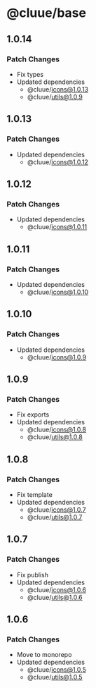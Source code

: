 # @cluue/base

## 1.0.14

### Patch Changes

- Fix types
- Updated dependencies
  - @cluue/icons@1.0.13
  - @cluue/utils@1.0.9

## 1.0.13

### Patch Changes

- Updated dependencies
  - @cluue/icons@1.0.12

## 1.0.12

### Patch Changes

- Updated dependencies
  - @cluue/icons@1.0.11

## 1.0.11

### Patch Changes

- Updated dependencies
  - @cluue/icons@1.0.10

## 1.0.10

### Patch Changes

- Updated dependencies
  - @cluue/icons@1.0.9

## 1.0.9

### Patch Changes

- Fix exports
- Updated dependencies
  - @cluue/icons@1.0.8
  - @cluue/utils@1.0.8

## 1.0.8

### Patch Changes

- Fix template
- Updated dependencies
  - @cluue/icons@1.0.7
  - @cluue/utils@1.0.7

## 1.0.7

### Patch Changes

- Fix publish
- Updated dependencies
  - @cluue/icons@1.0.6
  - @cluue/utils@1.0.6

## 1.0.6

### Patch Changes

- Move to monorepo
- Updated dependencies
  - @cluue/icons@1.0.5
  - @cluue/utils@1.0.5

